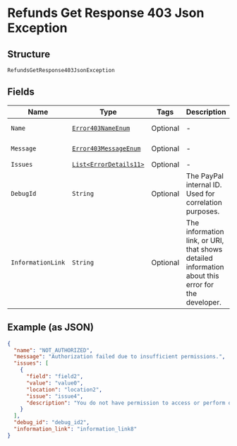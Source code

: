 
# Refunds Get Response 403 Json Exception

## Structure

`RefundsGetResponse403JsonException`

## Fields

| Name | Type | Tags | Description | Getter | Setter |
|  --- | --- | --- | --- | --- | --- |
| `Name` | [`Error403NameEnum`](../../doc/models/error-403-name-enum.md) | Optional | - | Error403NameEnum getName() | setName(Error403NameEnum name) |
| `Message` | [`Error403MessageEnum`](../../doc/models/error-403-message-enum.md) | Optional | - | Error403MessageEnum getMessageField() | setMessageField(Error403MessageEnum messageField) |
| `Issues` | [`List<ErrorDetails11>`](../../doc/models/error-details-11.md) | Optional | - | List<ErrorDetails11> getIssues() | setIssues(List<ErrorDetails11> issues) |
| `DebugId` | `String` | Optional | The PayPal internal ID. Used for correlation purposes. | String getDebugId() | setDebugId(String debugId) |
| `InformationLink` | `String` | Optional | The information link, or URI, that shows detailed information about this error for the developer. | String getInformationLink() | setInformationLink(String informationLink) |

## Example (as JSON)

```json
{
  "name": "NOT_AUTHORIZED",
  "message": "Authorization failed due to insufficient permissions.",
  "issues": [
    {
      "field": "field2",
      "value": "value0",
      "location": "location2",
      "issue": "issue4",
      "description": "You do not have permission to access or perform operations on this resource."
    }
  ],
  "debug_id": "debug_id2",
  "information_link": "information_link8"
}
```

